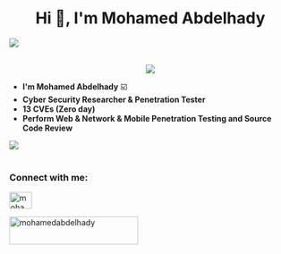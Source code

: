 <!-- <h2><img src="https://emojis.slackmojis.com/emojis/images/1495224255/2288/christmas_parrot.gif?1495224255" width="30"/> Nice to see you.</h2> -->


<h1 align="center"> Hi 👋, I'm Mohamed Abdelhady</h1>  

<img src="https://user-images.githubusercontent.com/73097560/115834477-dbab4500-a447-11eb-908a-139a6edaec5c.gif"><br><br>


<p align="center">
  <a href="https://github.com/DenverCoder1/readme-typing-svg">
    <img src="https://readme-typing-svg.herokuapp.com?font=Time+New+Roman&color=cyan&size=25&center=true&vCenter=true&width=600&height=100&lines=Whoami++!;Cyber+Security+Researcher+at+Resecurity..;RersssPerform+Web+,Mobile+,Network+Penetration+Testing..;Perform+Source+Code+Review..">
  </a>
</p>



- **I'm Mohamed Abdelhady**  :ballot_box_with_check:
- **Cyber Security Researcher & Penetration Tester**  
- **13 CVEs (Zero day)** 
- **Perform Web & Network & Mobile Penetration Testing and Source Code Review**


<img src="https://user-images.githubusercontent.com/73097560/115834477-dbab4500-a447-11eb-908a-139a6edaec5c.gif"><br><br>
<h3 align="left">Connect with me:</h3>

<p align="left">
  
<a href="https://twitter.com/Mohamed_A_R_1" target="_blank"><img align="center" src="https://raw.githubusercontent.com/rahuldkjain/github-profile-readme-generator/master/src/images/icons/Social/twitter.svg" alt="mohamedabdelhady" height="30" width="40" /></a>

  <a href="mailto:mabdelhady908@gmail.com" target="_blank"><img align="center" src="https://img.shields.io/static/v1?label=Gmail&message=Mohamed Abdelhady&color=orange" alt="mohamedabdelhady" height="50" width="230" /></a>
  

